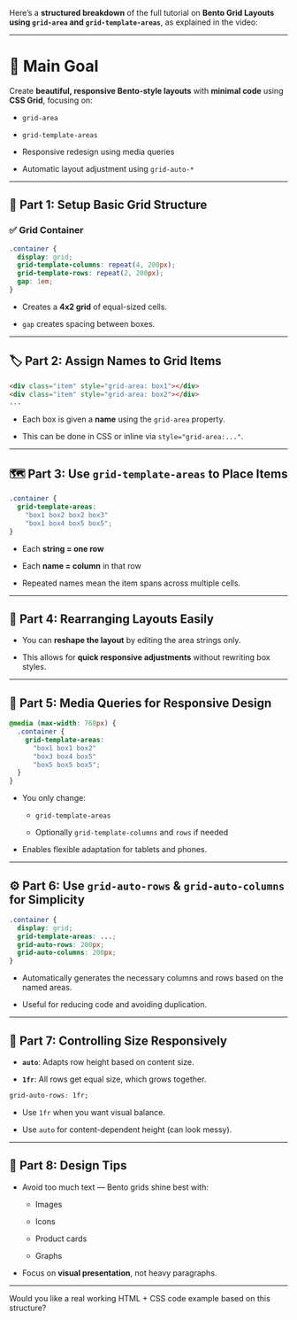 Here’s a **structured breakdown** of the full tutorial on **Bento Grid Layouts using `grid-area` and `grid-template-areas`**, as explained in the video:

---

# 🎯 **Main Goal**

Create **beautiful, responsive Bento-style layouts** with **minimal code** using **CSS Grid**, focusing on:

- `grid-area`
    
- `grid-template-areas`
    
- Responsive redesign using media queries
    
- Automatic layout adjustment using `grid-auto-*`
    

---

## 🧱 **Part 1: Setup Basic Grid Structure**

### ✅ Grid Container

```css
.container {
  display: grid;
  grid-template-columns: repeat(4, 200px);
  grid-template-rows: repeat(2, 200px);
  gap: 1em;
}
```

- Creates a **4x2 grid** of equal-sized cells.
    
- `gap` creates spacing between boxes.
    

---

## 🏷️ **Part 2: Assign Names to Grid Items**

```html
<div class="item" style="grid-area: box1"></div>
<div class="item" style="grid-area: box2"></div>
...
```

- Each box is given a **name** using the `grid-area` property.
    
- This can be done in CSS or inline via `style="grid-area:..."`.
    

---

## 🗺️ **Part 3: Use `grid-template-areas` to Place Items**

```css
.container {
  grid-template-areas:
    "box1 box2 box2 box3"
    "box1 box4 box5 box5";
}
```

- Each **string = one row**
    
- Each **name = column** in that row
    
- Repeated names mean the item spans across multiple cells.
    

---

## 🔁 **Part 4: Rearranging Layouts Easily**

- You can **reshape the layout** by editing the area strings only.
    
- This allows for **quick responsive adjustments** without rewriting box styles.
    

---

## 📱 **Part 5: Media Queries for Responsive Design**

```css
@media (max-width: 768px) {
  .container {
    grid-template-areas:
      "box1 box1 box2"
      "box3 box4 box5"
      "box5 box5 box5";
  }
}
```

- You only change:
    
    - `grid-template-areas`
        
    - Optionally `grid-template-columns` and `rows` if needed
        
- Enables flexible adaptation for tablets and phones.
    

---

## ⚙️ **Part 6: Use `grid-auto-rows` & `grid-auto-columns` for Simplicity**

```css
.container {
  display: grid;
  grid-template-areas: ...;
  grid-auto-rows: 200px;
  grid-auto-columns: 200px;
}
```

- Automatically generates the necessary columns and rows based on the named areas.
    
- Useful for reducing code and avoiding duplication.
    

---

## 📏 **Part 7: Controlling Size Responsively**

- **`auto`**: Adapts row height based on content size.
    
- **`1fr`**: All rows get equal size, which grows together.
    

```css
grid-auto-rows: 1fr;
```

- Use `1fr` when you want visual balance.
    
- Use `auto` for content-dependent height (can look messy).
    

---

## 🎨 **Part 8: Design Tips**

- Avoid too much text — Bento grids shine best with:
    
    - Images
        
    - Icons
        
    - Product cards
        
    - Graphs
        
- Focus on **visual presentation**, not heavy paragraphs.
    

---

Would you like a real working HTML + CSS code example based on this structure?